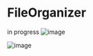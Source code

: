 # FileOrganizer
in progress
![image](https://user-images.githubusercontent.com/73241633/170824716-5adfabe6-5381-434a-8b47-dcbbc6db4d32.png)

![image](https://user-images.githubusercontent.com/73241633/170824732-d93aa73a-d89d-4a89-9840-4d18e0413d53.png)
